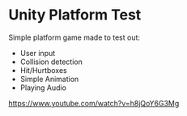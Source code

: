 Unity Platform Test
=========

Simple platform game made to test out:
- User input
- Collision detection
- Hit/Hurtboxes
- Simple Animation
- Playing Audio

https://www.youtube.com/watch?v=h8jQoY6G3Mg